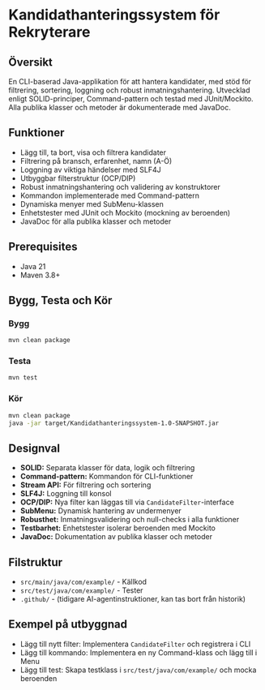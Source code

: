 # Kandidathanteringssystem för Rekryterare

## Översikt

En CLI-baserad Java-applikation för att hantera kandidater, med stöd för filtrering, sortering, loggning och robust inmatningshantering. Utvecklad enligt SOLID-principer, Command-pattern och testad med JUnit/Mockito. Alla publika klasser och metoder är dokumenterade med JavaDoc.

## Funktioner

- Lägg till, ta bort, visa och filtrera kandidater
- Filtrering på bransch, erfarenhet, namn (A-Ö)
- Loggning av viktiga händelser med SLF4J
- Utbyggbar filterstruktur (OCP/DIP)
- Robust inmatningshantering och validering av konstruktorer
- Kommandon implementerade med Command-pattern
- Dynamiska menyer med SubMenu-klassen
- Enhetstester med JUnit och Mockito (mockning av beroenden)
- JavaDoc för alla publika klasser och metoder

## Prerequisites

- Java 21
- Maven 3.8+

## Bygg, Testa och Kör

### Bygg

```sh
mvn clean package
```

### Testa

```sh
mvn test
```

### Kör

```sh
mvn clean package
java -jar target/Kandidathanteringssystem-1.0-SNAPSHOT.jar
```

## Designval

- **SOLID:** Separata klasser för data, logik och filtrering
- **Command-pattern:** Kommandon för CLI-funktioner
- **Stream API:** För filtrering och sortering
- **SLF4J:** Loggning till konsol
- **OCP/DIP:** Nya filter kan läggas till via `CandidateFilter`-interface
- **SubMenu:** Dynamisk hantering av undermenyer
- **Robusthet:** Inmatningsvalidering och null-checks i alla funktioner
- **Testbarhet:** Enhetstester isolerar beroenden med Mockito
- **JavaDoc:** Dokumentation av publika klasser och metoder

## Filstruktur

- `src/main/java/com/example/` - Källkod
- `src/test/java/com/example/` - Tester
- `.github/` - (tidigare AI-agentinstruktioner, kan tas bort från historik)

## Exempel på utbyggnad

- Lägg till nytt filter: Implementera `CandidateFilter` och registrera i CLI
- Lägg till kommando: Implementera en ny Command-klass och lägg till i Menu
- Lägg till test: Skapa testklass i `src/test/java/com/example/` och mocka beroenden
